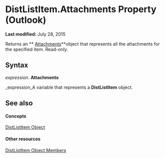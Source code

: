 
# DistListItem.Attachments Property (Outlook)

 **Last modified:** July 28, 2015

Returns an  ** [Attachments](4cc96a5f-a822-8ad5-6f61-e996bee8ba22.md)**object that represents all the attachments for the specified item. Read-only.

## Syntax

 _expression_. **Attachments**

 _expression_A variable that represents a  **DistListItem** object.


## See also


#### Concepts


 [DistListItem Object](027c3986-abff-d9b1-ecc2-26d60805e952.md)
#### Other resources


 [DistListItem Object Members](3ba4af84-ce84-61d9-1bc9-fab41bf6f125.md)
